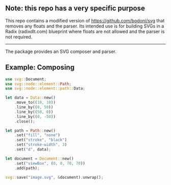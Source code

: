 

## Note: this repo has a very specific purpose

This repo contains a modified version of https://github.com/bodoni/svg that removes any floats and the parser. Its intended use is for building SVGs in a Radix (radixdlt.com) blueprint where floats are not allowed and the parser is not required.

---

The package provides an SVG composer and parser.

## Example: Composing

```rust
use svg::Document;
use svg::node::element::Path;
use svg::node::element::path::Data;

let data = Data::new()
    .move_to((10, 10))
    .line_by((0, 50))
    .line_by((50, 0))
    .line_by((0, -50))
    .close();

let path = Path::new()
    .set("fill", "none")
    .set("stroke", "black")
    .set("stroke-width", 3)
    .set("d", data);

let document = Document::new()
    .set("viewBox", (0, 0, 70, 70))
    .add(path);

svg::save("image.svg", &document).unwrap();
```
